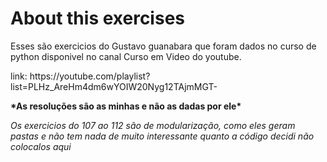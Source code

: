 <h1> About this exercises </h1>
<p>Esses são exercicios do Gustavo guanabara que foram dados no curso de python disponivel no canal Curso em Video do youtube.</p>
<p>link: <a> https://youtube.com/playlist?list=PLHz_AreHm4dm6wYOIW20Nyg12TAjmMGT- </a> </p>

<p><strong>*As resoluções são as minhas e não as dadas por ele*</strong></p>

*Os exercicios do 107 ao 112 são de modularização, como eles geram pastas e não tem nada de muito interessante quanto a código decidi não colocalos aqui*
